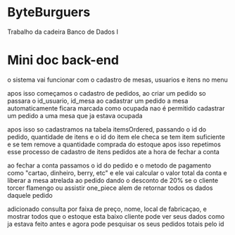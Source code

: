 # ByteBurguers
Trabalho da cadeira Banco de Dados I

# Mini doc back-end
o sistema vai funcionar com o cadastro de mesas, usuarios e itens no menu

apos isso começamos o cadastro de pedidos, ao criar um pedido so passara o id_usuario, id_mesa
ao cadastrar um pedido a mesa automaticamente ficara marcada como ocupada 
nao é permitido cadastrar um pedido a uma mesa que ja estava ocupada

apos isso so cadastramos na tabela itemsOrdered, passando o id do pedido, quantidade de itens e o id do item
ele checa se tem item suficiente e se tem remove a quantidade comprada do estoque
apos isso repetimos esse processo de cadastro de itens pedidos ate a hora de fechar a conta

ao fechar a conta passamos o id do pedido e o metodo de pagamento como "cartao, dinheiro, berry, etc" e ele vai calcular o valor total da conta e liberar a mesa atrelada ao pedido
dando o desconto de 20% se o cliente torcer flamengo ou assistir one_piece
alem de retornar todos os dados daquele pedido

adicionado consulta por faixa de preço, nome, local de fabricaçao, e mostrar todos que o estoque esta baixo
cliente pode ver seus dados como ja estava feito antes e agora pode pesquisar os seus pedidos totais pelo id